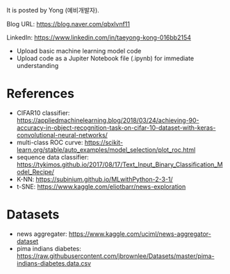 
It is posted by Yong (예비개발자).

Blog URL: https://blog.naver.com/qbxlvnf11

LinkedIn: https://www.linkedin.com/in/taeyong-kong-016bb2154


- Upload basic machine learning model code
- Upload code as a Jupiter Notebook file (.ipynb) for immediate understanding

References
=============

- CIFAR10 classifier:
https://appliedmachinelearning.blog/2018/03/24/achieving-90-accuracy-in-object-recognition-task-on-cifar-10-dataset-with-keras-convolutional-neural-networks/
- multi-class ROC curve:
https://scikit-learn.org/stable/auto_examples/model_selection/plot_roc.html
- sequence data classifier:
https://tykimos.github.io/2017/08/17/Text_Input_Binary_Classification_Model_Recipe/
- K-NN:
https://subinium.github.io/MLwithPython-2-3-1/
- t-SNE:
https://www.kaggle.com/eliotbarr/news-exploration


Datasets
=============

- news aggregater:
https://www.kaggle.com/uciml/news-aggregator-dataset
- pima indians diabetes:
https://raw.githubusercontent.com/jbrownlee/Datasets/master/pima-indians-diabetes.data.csv
